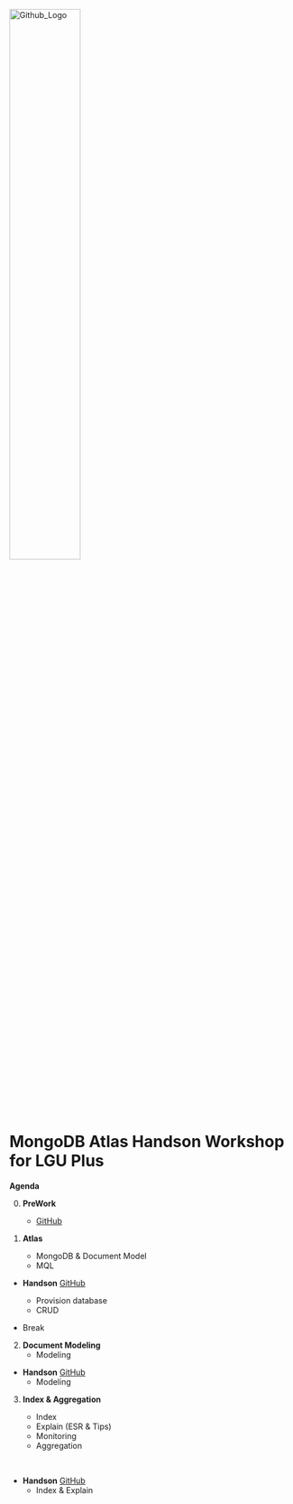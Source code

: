 <img src="https://companieslogo.com/img/orig/MDB_BIG-ad812c6c.png?t=1648915248" width="50%" title="Github_Logo"/> <br>

# MongoDB Atlas Handson Workshop for LGU Plus


__Agenda__


0. __PreWork__
    - [GitHub][0]

1.  __Atlas__
    - MongoDB & Document Model
    - MQL
 
- __Handson__ [GitHub][1]
    - Provision database
    - CRUD
     

- Break
    

2. __Document Modeling__
    - Modeling

- __Handson__  [GitHub][2]
    - Modeling
      
3.  __Index & Aggregation__
    - Index
    - Explain (ESR & Tips)
    - Monitoring
    - Aggregation
    
     
- __Handson__  [GitHub][3]
    - Index & Explain


[0]: https://github.com/MongoDBAtlas/LGUPlus/tree/main/00.pre-work

[1]: https://github.com/MongoDBAtlas/LGUPlus/tree/main/01.Provision%20and%20CRUD

[2]: https://github.com/MongoDBAtlas/LGUPlus/tree/main/02.Document%20Model

[3]: https://github.com/MongoDBAtlas/LGUPlus/tree/main/03.index%20and%20aggregation
